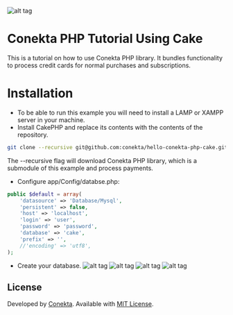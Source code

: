![alt tag](https://raw.github.com/conekta/hello-conekta-php-cake/master/readme_files/cover.png)

Conekta PHP Tutorial Using Cake
=======================
This is a tutorial on how to use Conekta PHP library. It bundles functionality to process credit cards for normal purchases and subscriptions.

Installation
=======================

* To be able to run this example you will need to install a LAMP or XAMPP server in your machine. 
* Install CakePHP and replace its contents with the contents of the repository.

```bash
git clone --recursive git@github.com:conekta/hello-conekta-php-cake.git
```

The --recursive flag will download Conekta PHP library, which is a submodule of this example and process payments.

* Configure app/Config/databse.php:
```php
public $default = array(
	'datasource' => 'Database/Mysql',
	'persistent' => false,
	'host' => 'localhost',
	'login' => 'user',
	'password' => 'password',
	'database' => 'cake',
	'prefix' => '',
	//'encoding' => 'utf8',
);
```
* Create your database.
![alt tag](https://raw.github.com/conekta/hello-conekta-php-cake/master/readme_files/db_charges.png)
![alt tag](https://raw.github.com/conekta/hello-conekta-php-cake/master/readme_files/db_events.png)
![alt tag](https://raw.github.com/conekta/hello-conekta-php-cake/master/readme_files/db_products.png)
![alt tag](https://raw.github.com/conekta/hello-conekta-php-cake/master/readme_files/db_webhooks.png)

License
-------
Developed by [Conekta](https://www.conekta.io). Available with [MIT License](LICENSE).
